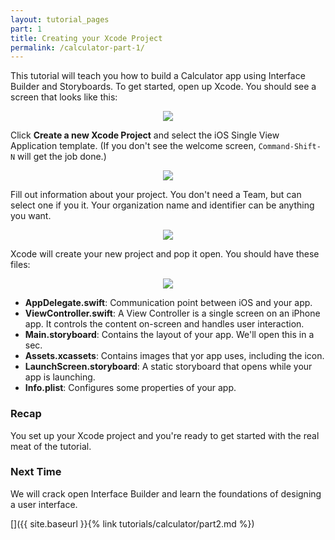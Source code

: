 ```yaml
---
layout: tutorial_pages
part: 1
title: Creating your Xcode Project
permalink: /calculator-part-1/
---
```


This tutorial will teach you how to build a Calculator app using Interface Builder and Storyboards. To get started, open up Xcode. You should see a screen that looks like this: 

<p align="center"> <img src="../images/calculator/P1/screenshot1.png"> </p>

Click **Create a new Xcode Project** and select the iOS Single View Application template. 
(If you don't see the welcome screen, `Command-Shift-N` will get the job done.)

<p align="center"> <img src="../images/calculator/P1/screenshot2.png"> </p>

Fill out information about your project. You don't need a Team, but can select one if you it. Your organization name and identifier can be anything you want.

<p align="center"> <img src="../images/calculator/P1/screenshot3.png"> </p>

Xcode will create your new project and pop it open. You should have these files:

<p align="center"> <img src="../images/calculator/P1/screenshot4.png" style="max-width:350px !important;"> </p>

- **AppDelegate.swift**: Communication point between iOS and your app.
- **ViewController.swift**: A View Controller is a single screen on an iPhone app. It controls the content on-screen and handles user interaction.
- **Main.storyboard**: Contains the layout of your app. We'll open this in a sec.
- **Assets.xcassets**: Contains images that yor app uses, including the icon.
- **LaunchScreen.storyboard**: A static storyboard that opens while your app is launching.
- **Info.plist**: Configures some properties of your app.

### Recap

You set up your Xcode project and you're ready to get started with the real meat of the tutorial.

### Next Time

We will crack open Interface Builder and learn the foundations of designing a user interface.

[]({{ site.baseurl }}{% link tutorials/calculator/part2.md %})
